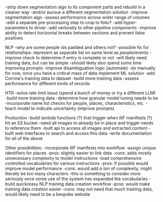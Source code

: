 -strip down segmentation algo to its component parts and rebuild in a cleaner way
    -and/or pursue a different segmentation solution
-improve segmentation algo
    -assess performance across wider range of volumes    
    -add a separate pre-processing step to crop to folio?
    -add hyper-parameters to driver
    -add verbosity to other pipeline components
    -improve ability to detect horizontal breaks between sections and prevent false positives

NLP
    -why are some people ids padded and others not?
    -possible fix for relationships: represent as separate list on same level as people/events
    -improve check to determine if entry is complete or not
        -will likely need training data, but can be simple
        -should likely also spend some time improving prompts
    -improve disambiguation logic (automate)
        -do manually for now, once you have a critical mass of data implement ML solution
    -add Corrina's training data to dataset
    -build more training data
    -assess performance for different kinds of records

HTR
    -solve rate limit issue (spend a bunch of money or try a different LLM)    
    -build more training data
    -determine how granular model tuning needs to be
    -incorporate name list checks for people, places, characteristics, etc.
    -teach model to indicate uncertainty (improve prompts)    

Production
    -build lambda functions (?) that trigger when IIIF manifests (?) hit an S3 bucket
        -need all images to already be in place and trigger needs to reference them
    -built api to access all images and extracted content
    -built web interfaces to search and access this data
    -write documentation for all of the above

Other possibilities:
    -incorporate IIIF manifests into workflow
    -assign unique identifiers for places
        -pros: slightly easier to link data
        -cons: adds mostly unnecessary complexity to model instructions
    -load comprehensive controlled vocabularies for various instructions
        -pros: if possible would improve model performance
        -cons: would add *a ton* of complexity, might literally be too many characters
        -this is something to consider more seriously once some use of the system has expanded the vocabularies
    -build quick/easy NLP training data creation workflow
        -pros: would make training data creation easier
        -cons: may not need that much training data, would likely need to be a bespoke website